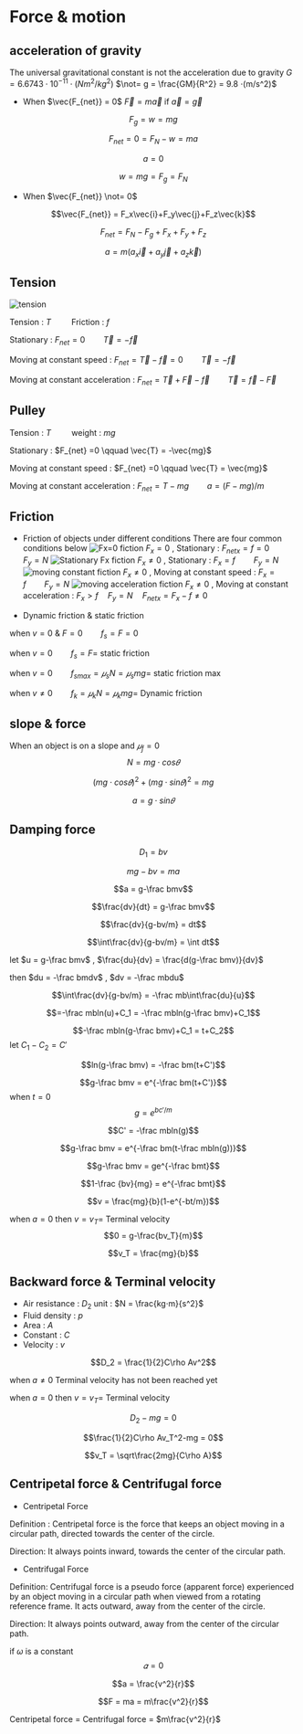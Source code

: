 # Force & motion

## acceleration of gravity

The universal gravitational constant is not the acceleration due to gravity
$G = 6.6743⋅10^{-11}⋅(Nm^2/kg^2)$
$\not= g = \frac{GM}{R^2} = 9.8 ⋅(m/s^2)$

* When $\vec{F_{net}} = 0$
$\vec{F} = m\vec{a}$ if $\vec{a} = \vec{g}$

$$F_g = w = mg$$

$$F_{net} = 0 = F_N-w = ma$$

$$a = 0$$

$$w = mg = F_g = F_N$$

* When $\vec{F_{net}} \not= 0$

$$\vec{F_{net}} = F_x\vec{i}+F_y\vec{j}+F_z\vec{k}$$

$$F_{net} = F_N-F_g+F_x+F_y+F_z$$

$$a = m(a_x\vec{i}+a_y\vec{j}+a_z\vec{k})$$

## Tension

![tension](https://hackmd.io/_uploads/ryvKxz-Mkx.png)

Tension : $T \qquad$ Friction : $f$

Stationary : $F_{net} =0 \qquad \vec{T} = -\vec{f}$

Moving at constant speed : $F_{net} = \vec{T}-\vec{f} = 0 \qquad \vec{T} = -\vec{f}$

Moving at constant acceleration : $F_{net} = \vec{T}+\vec{F}-\vec{f} \qquad \vec{T} = \vec{f}-\vec{F}$

## Pulley

Tension : $T \qquad$ weight : $mg$

Stationary : $F_{net} =0 \qquad \vec{T} = -\vec{mg}$

Moving at constant speed : $F_{net} =0 \qquad \vec{T} = \vec{mg}$

Moving at constant acceleration : $F_{net} =T-mg \qquad a = (F-mg)/m$

## Friction

* Friction of objects under different conditions
There are four common conditions below
![Fx=0 fiction](https://hackmd.io/_uploads/S1Nv9zZGye.png)
$F_{x} = 0$ , Stationary : $F_{netx} = f = 0 \qquad F_y = N$
![Stationary Fx fiction](https://hackmd.io/_uploads/HJjt9fWfke.png)
$F_{x} \not= 0$ , Stationary : $F_x = f \qquad F_y = N$
![moving constant fiction](https://hackmd.io/_uploads/Bkg35fWGJg.png)
$F_{x} \not= 0$ , Moving at constant speed : $F_x = f \qquad F_y = N$
![moving acceleration fiction](https://hackmd.io/_uploads/S1n35MbGJe.png)
$F_{x} \not= 0$ , Moving at constant acceleration : $F_x > f \quad F_y = N \quad F_{netx} = F_x-f \not= 0$

* Dynamic friction & static friction

when $v = 0$ & $F = 0 \qquad f_s = F = 0$

when $v = 0 \qquad f_s = F =$ static friction

when $v = 0 \qquad f_{smax} = 𝜇_sN = 𝜇_smg =$ static friction max

when $v \not= 0 \qquad f_k = 𝜇_kN = 𝜇_kmg =$ Dynamic friction

## slope & force

When an object is on a slope and $𝜇_f = 0$
$$N = mg⋅cos𝜃$$

$$(mg⋅cos𝜃)^2+(mg⋅sin𝜃)^2 = mg$$

$$a = g⋅sin𝜃$$

## Damping force

$$D_1 = bv$$

$$mg-bv = ma$$

$$a = g-\frac bmv$$

$$\frac{dv}{dt} = g-\frac bmv$$

$$\frac{dv}{g-bv/m} = dt$$

$$\int\frac{dv}{g-bv/m} = \int dt$$

let $u = g-\frac bmv$ , $\frac{du}{dv} = \frac{d(g-\frac bmv)}{dv}$

then $du = -\frac bmdv$ , $dv = -\frac mbdu$

$$\int\frac{dv}{g-bv/m} = -\frac mb\int\frac{du}{u}$$

$$=-\frac mbln(u)+C_1 = -\frac mbln(g-\frac bmv)+C_1$$

$$-\frac mbln(g-\frac bmv)+C_1 = t+C_2$$
let $C_1-C_2 = C'$

$$ln(g-\frac bmv) = -\frac bm(t+C')$$

$$g-\frac bmv = e^{-\frac bm(t+C')}$$
when $t = 0$
$$g = e^{bc'/m}$$

$$C' = -\frac mbln(g)$$

$$g-\frac bmv = e^{-\frac bm(t-\frac mbln(g))}$$

$$g-\frac bmv = ge^{-\frac bmt}$$

$$1-\frac {bv}{mg} = e^{-\frac bmt}$$

$$v = \frac{mg}{b}(1-e^{-bt/m})$$

when $a = 0$ then $v = v_T =$ Terminal velocity
$$0 = g-\frac{bv_T}{m}$$

$$v_T = \frac{mg}{b}$$

## Backward force & Terminal velocity

* Air resistance : $D_2$ unit : $N = \frac{kg⋅m}{s^2}$
* Fluid density : $p$
* Area : $A$
* Constant : $C$
* Velocity : $v$

$$D_2 = \frac{1}{2}C\rho Av^2$$

when $a \not= 0$ Terminal velocity has not been reached yet

when $a = 0$ then $v = v_T =$ Terminal velocity

$$D_2-mg = 0$$

$$\frac{1}{2}C\rho Av_T^2-mg = 0$$

$$v_T = \sqrt\frac{2mg}{C\rho A}$$

## Centripetal force & Centrifugal force

* Centripetal Force

Definition : Centripetal force is the force that keeps an object moving in a circular path, directed towards the center of the circle.

Direction: It always points inward, towards the center of the circular path.

* Centrifugal Force

Definition: Centrifugal force is a pseudo force (apparent force) experienced by an object moving in a circular path when viewed from a rotating reference frame. It acts outward, away from the center of the circle.

Direction: It always points outward, away from the center of the circular path.

if $\omega$ is a constant
$$𝛼 = 0$$

$$a = \frac{v^2}{r}$$

$$F = ma = m\frac{v^2}{r}$$

Centripetal force $=$ Centrifugal force = $m\frac{v^2}{r}$

